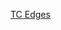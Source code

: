 [TC Edges](https://raw.githubusercontent.com/gunrock/io/master/plots/gunrock_primitives_tc_edges_table.html ':include :type=markdown')
